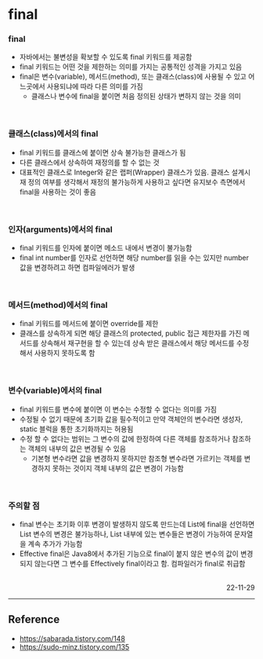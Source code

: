 # final

### final
- 자바에서는 불변성을 확보할 수 있도록 final 키워드를 제공함
- final 키워드는 어떤 것을 제한하는 의미를 가지는 공통적인 성격을 가지고 있음
- final은 변수(variable), 메서드(method), 또는 클래스(class)에 사용될 수 있고 어느곳에서 사용되냐에 따라 다른 의미를 가짐
    - 클래스나 변수에 final을 붙이면 처음 정의된 상태가 변하지 않는 것을 의미

<br>

### 클래스(class)에서의 final
- final 키워드를 클래스에 붙이면 상속 불가능한 클래스가 됨
- 다른 클래스에서 상속하여 재정의를 할 수 없는 것
- 대표적인 클래스로 Integer와 같은 랩퍼(Wrapper) 클래스가 있음. 클래스 설계시 재 정의 여부를 생각해서 재정의 불가능하게 사용하고 싶다면 유지보수 측면에서 final을 사용하는 것이 좋음

<br>

### 인자(arguments)에서의 final
- final 키워드를 인자에 붙이면 메소드 내에서 변경이 불가능함
- final int number를 인자로 선언하면 해당 number를 읽을 수는 있지만 number 값을 변경하려고 하면 컴파일에러가 발생

<br>

### 메서드(method)에서의 final
- final 키워드를 메서드에 붙이면 override를 제한
- 클래스를 상속하게 되면 해당 클래스의 protected, public 접근 제한자를 가진 메서드를 상속해서 재구현을 할 수 있는데 상속 받은 클래스에서 해당 메서드를 수정해서 사용하지 못하도록 함

<br>

### 변수(variable)에서의 final
- final 키워드를 변수에 붙이면 이 변수는 수정할 수 없다는 의미를 가짐
- 수정될 수 없기 때문에 초기화 값을 필수적이고 만약 객체안의 변수라면 생성자, static 블럭을 통한 초기화까지는 허용됨
- 수정 할 수 없다는 범위는 그 변수의 값에 한정하여 다른 객체를 참조하거나 참조하는 객체의 내부의 값은 변경될 수 있음
    - 기본형 변수라면 값을 변경하지 못하지만 참조형 변수라면 가르키는 객체를 변경하지 못하는 것이지 객체 내부의 값은 변경이 가능함

<br>

### 주의할 점
- final 변수는 초기화 이후 변경이 발생하지 않도록 만드는데 List에 final을 선언하면 List 변수의 변경은 불가능하나, List 내부에 있는 변수들은 변경이 가능하여 문자열을 계속 추가가 가능함
- Effective final은 Java8에서 추가된 기능으로 final이 붙지 않은 변수의 값이 변경되지 않는다면 그 변수를 Effectively final이라고 함. 컴파일러가 final로 취급함

<br>

<div style="text-align: right">22-11-29</div>

-------

## Reference
- https://sabarada.tistory.com/148
- https://sudo-minz.tistory.com/135